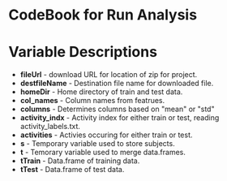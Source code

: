 CodeBook for Run Analysis
========================================================

# Variable Descriptions
* **fileUrl** - download URL for location of zip for project. 
* **destfileName** - Destination file name for downloaded file.
* **homeDir** - Home directory of train and test data.
* **col_names** - Column names from featrues.
* **columns** - Determines columns based on "mean" or "std"
* **activity_indx** - Activity index for either train or test, reading activity_labels.txt.
* **activities** - Activies occuring for either train or test.
* **s** - Temporary variable used to store subjects.
* **t** - Temorary variable used to merge data.frames.
* **tTrain** - Data.frame of training data.
* **tTest** - Data.frame of test data.

